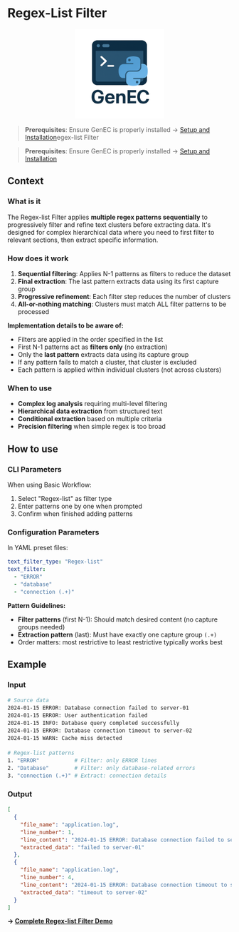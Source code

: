 # Regex-List Filter

<div align="center">
  <img src="../assets/logo/GenEC-logo-transparent.png" alt="GenEC Logo" width="200"/>
</div>

> **Prerequisites**: Ensure GenEC is properly installed → [Setup and Installation](../setup.md)egex-list Filter

> **Prerequisites**: Ensure GenEC is properly installed → [Setup and Installation](../setup.md)

## Context

### What is it
The Regex-list Filter applies **multiple regex patterns sequentially** to progressively filter and refine text clusters before extracting data. It's designed for complex hierarchical data where you need to first filter to relevant sections, then extract specific information.

### How does it work
1. **Sequential filtering**: Applies N-1 patterns as filters to reduce the dataset
2. **Final extraction**: The last pattern extracts data using its first capture group
3. **Progressive refinement**: Each filter step reduces the number of clusters
4. **All-or-nothing matching**: Clusters must match ALL filter patterns to be processed

**Implementation details to be aware of:**
- Filters are applied in the order specified in the list
- First N-1 patterns act as **filters only** (no extraction)
- Only the **last pattern** extracts data using its capture group
- If any pattern fails to match a cluster, that cluster is excluded
- Each pattern is applied within individual clusters (not across clusters)

### When to use
- **Complex log analysis** requiring multi-level filtering
- **Hierarchical data extraction** from structured text
- **Conditional extraction** based on multiple criteria
- **Precision filtering** when simple regex is too broad

## How to use

### CLI Parameters
When using Basic Workflow:
1. Select "Regex-list" as filter type
2. Enter patterns one by one when prompted
3. Confirm when finished adding patterns

### Configuration Parameters
In YAML preset files:
```yaml
text_filter_type: "Regex-list"
text_filter:
  - "ERROR"
  - "database"
  - "connection (.+)"
```

**Pattern Guidelines:**
- **Filter patterns** (first N-1): Should match desired content (no capture groups needed)
- **Extraction pattern** (last): Must have exactly one capture group `(.+)`
- Order matters: most restrictive to least restrictive typically works best

## Example

### Input
```bash
# Source data
2024-01-15 ERROR: Database connection failed to server-01
2024-01-15 ERROR: User authentication failed
2024-01-15 INFO: Database query completed successfully
2024-01-15 ERROR: Database connection timeout to server-02
2024-01-15 WARN: Cache miss detected

# Regex-list patterns
1. "ERROR"           # Filter: only ERROR lines
2. "Database"        # Filter: only database-related errors
3. "connection (.+)" # Extract: connection details
```

### Output
```json
[
  {
    "file_name": "application.log",
    "line_number": 1,
    "line_content": "2024-01-15 ERROR: Database connection failed to server-01",
    "extracted_data": "failed to server-01"
  },
  {
    "file_name": "application.log",
    "line_number": 4,
    "line_content": "2024-01-15 ERROR: Database connection timeout to server-02",
    "extracted_data": "timeout to server-02"
  }
]
```

**→ [Complete Regex-list Filter Demo](../demos/filter-comparison-demo.md#regex-list-filter)**
